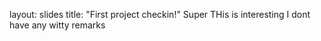 layout: slides
title: "First project checkin!"
Super
THis is interesting
I dont have any witty remarks
